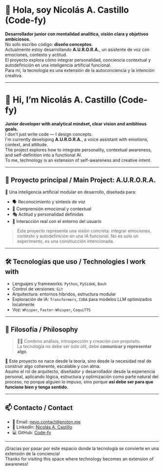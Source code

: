 # 👋 Hola, soy Nicolás A. Castillo (Code-fy)

**Desarrollador junior con mentalidad analítica, visión clara y objetivos ambiciosos.**  
No solo escribo código: **diseño conceptos**.  
Actualmente estoy desarrollando **A.U.R.O.R.A.**, un asistente de voz con emociones, contexto y actitud.  
El proyecto explora cómo integrar personalidad, conciencia contextual y autodefinición en una inteligencia artificial funcional.  
Para mí, la tecnología es una extensión de la autoconciencia y la intención creativa.

---

# 👋 Hi, I’m Nicolás A. Castillo (Code-fy)

**Junior developer with analytical mindset, clear vision and ambitious goals.**  
I don't just write code — I design concepts.  
I'm currently developing **A.U.R.O.R.A.**, a voice assistant with emotions, context, and attitude.  
The project explores how to integrate personality, contextual awareness, and self-definition into a functional AI.  
To me, technology is an extension of self-awareness and creative intent.

---

## 🚀 Proyecto principal / Main Project: **A.U.R.O.R.A.**

🧠 Una inteligencia artificial modular en desarrollo, diseñada para:
- 🗣️ Reconocimiento y síntesis de voz
- 💬 Comprensión emocional y contextual
- 🎭 Actitud y personalidad definidas
- 🔧 Interacción real con el entorno del usuario

> Este proyecto representa una visión concreta: integrar emociones, contexto y autodefinición en una IA funcional. No es solo un experimento, es una construcción intencionada.

---

## 🛠️ Tecnologías que uso / Technologies I work with

- Lenguajes y frameworks: `Python`, `PySide6`, `Bash`  
- Control de versiones: `Git`  
- Arquitectura: entornos híbridos, estructura modular  
- Exploración de IA: `Transformers`, `CUDA` para modelos LLM optimizados localmente  
- Voz: `Whisper`, `Faster-Whisper`, `CoquiTTS`  

---

## 🧩 Filosofía / Philosophy
> 🧘‍♂️ Combino análisis, introspección y creación con propósito.  
> La tecnología no debe ser solo útil, debe **comunicar y representar algo**.

🎯 Este proyecto no nace desde la teoría, sino desde la necesidad real de construir algo coherente, escalable y con alma.  
Asumo el rol de arquitecto, diseñador y desarrollador desde la experiencia personal, aplicando lógica, estructura y optimización como parte natural del proceso, no porque alguien lo impuso, sino porque **así debe ser para que funcione bien y tenga sentido**.

---

## 📫 Contacto / Contact

- 💌 Email: [nevo.contact@proton.me](mailto:nevo.contact@proton.me)
- 💼 LinkedIn: [Nicolás A. Castillo](https://www.linkedin.com/in/nico-castillo/)
- 💻 GitHub: [Code-fy](https://github.com/Nickocast)

---

¡Gracias por pasar por este espacio donde la tecnología se convierte en una extensión de la conciencia!  
Thanks for visiting this space where technology becomes an extension of awareness!
